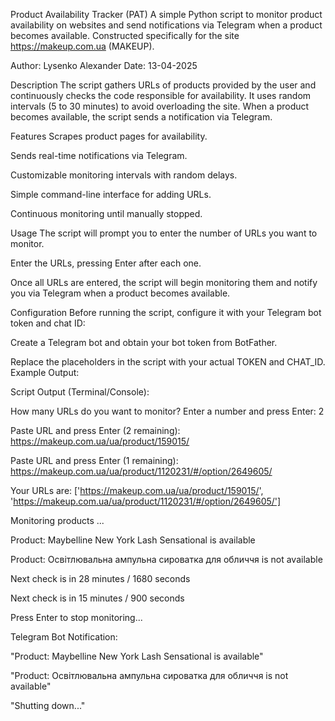 Product Availability Tracker (PAT)
A simple Python script to monitor product availability on websites and send notifications via Telegram when a product becomes available. Constructed specifically for the site https://makeup.com.ua (MAKEUP).

Author: Lysenko Alexander
Date: 13-04-2025

Description
The script gathers URLs of products provided by the user and continuously checks the code responsible for availability. It uses random intervals (5 to 30 minutes) to avoid overloading the site. When a product becomes available, the script sends a notification via Telegram.

Features
Scrapes product pages for availability.

Sends real-time notifications via Telegram.

Customizable monitoring intervals with random delays.

Simple command-line interface for adding URLs.

Continuous monitoring until manually stopped.

Usage
The script will prompt you to enter the number of URLs you want to monitor.

Enter the URLs, pressing Enter after each one.

Once all URLs are entered, the script will begin monitoring them and notify you via Telegram when a product becomes available.

Configuration
Before running the script, configure it with your Telegram bot token and chat ID:

Create a Telegram bot and obtain your bot token from BotFather.

Replace the placeholders in the script with your actual TOKEN and CHAT_ID.
Example Output:

Script Output (Terminal/Console):

How many URLs do you want to monitor? Enter a number and press Enter: 2

Paste URL and press Enter (2 remaining): https://makeup.com.ua/ua/product/159015/

Paste URL and press Enter (1 remaining): https://makeup.com.ua/ua/product/1120231/#/option/2649605/

Your URLs are: ['https://makeup.com.ua/ua/product/159015/', 'https://makeup.com.ua/ua/product/1120231/#/option/2649605/']

Monitoring products ...

Product: Maybelline New York Lash Sensational is available

Product: Освітлювальна ампульна сироватка для обличчя is not available

Next check is in 28 minutes / 1680 seconds

Next check is in 15 minutes / 900 seconds

Press Enter to stop monitoring...

Telegram Bot Notification:

"Product: Maybelline New York Lash Sensational is available"

"Product: Освітлювальна ампульна сироватка для обличчя is not available"

"Shutting down..."

